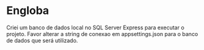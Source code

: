# Engloba

Criei um banco de dados local no SQL Server Express para executar o projeto.
Favor alterar a string de conexao em appsettings.json para o banco de dados que será utilizado.
